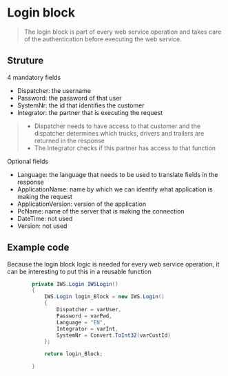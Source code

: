 <!-- docs/op/loginblock.md -->
# Login block

> The login block is part of every web service operation and takes care of the authentication before executing the web service.

## Struture
4 mandatory fields
- Dispatcher: the username
- Password: the password of that user
- SystemNr: the id that identifies the customer
- Integrator: the partner that is executing the request

> - Dispatcher needs to have access to that customer and the dispatcher determines which trucks, drivers and trailers are returned in the response
> - The Integrator checks if this partner has access to that function 

Optional fields
- Language: the language that needs to be used to translate fields in the response
- ApplicationName: name by which we can identify what application is making the request
- ApplicationVersion: version of the application
- PcName: name of the server that is making the connection
- DateTime: not used
- Version: not used

## Example code
Because the login block logic is needed for every web service operation, it can be interesting to put this in a reusable function
```csharp
        private IWS.Login IWSLogin()
        {
            IWS.Login login_Block = new IWS.Login()
            {
                Dispatcher = varUser,
                Password = varPwd,
                Language = "EN",
                Integrator = varInt,
                SystemNr = Convert.ToInt32(varCustId)
            };

            return login_Block;

        }
``` 